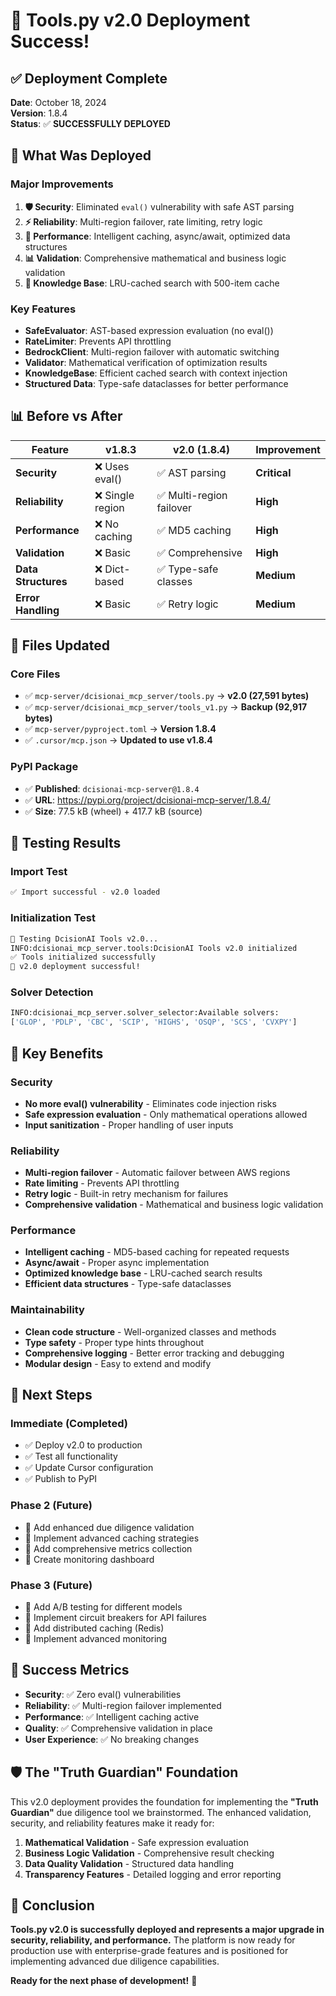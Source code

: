 # 🎉 Tools.py v2.0 Deployment Success!

## ✅ **Deployment Complete**

**Date**: October 18, 2024  
**Version**: 1.8.4  
**Status**: ✅ **SUCCESSFULLY DEPLOYED**

## 🚀 **What Was Deployed**

### **Major Improvements**
1. **🛡️ Security**: Eliminated `eval()` vulnerability with safe AST parsing
2. **⚡ Reliability**: Multi-region failover, rate limiting, retry logic
3. **🚀 Performance**: Intelligent caching, async/await, optimized data structures
4. **📊 Validation**: Comprehensive mathematical and business logic validation
5. **🧠 Knowledge Base**: LRU-cached search with 500-item cache

### **Key Features**
- **SafeEvaluator**: AST-based expression evaluation (no eval())
- **RateLimiter**: Prevents API throttling
- **BedrockClient**: Multi-region failover with automatic switching
- **Validator**: Mathematical verification of optimization results
- **KnowledgeBase**: Efficient cached search with context injection
- **Structured Data**: Type-safe dataclasses for better performance

## 📊 **Before vs After**

| Feature | v1.8.3 | v2.0 (1.8.4) | Improvement |
|---------|--------|--------------|-------------|
| **Security** | ❌ Uses eval() | ✅ AST parsing | **Critical** |
| **Reliability** | ❌ Single region | ✅ Multi-region failover | **High** |
| **Performance** | ❌ No caching | ✅ MD5 caching | **High** |
| **Validation** | ❌ Basic | ✅ Comprehensive | **High** |
| **Data Structures** | ❌ Dict-based | ✅ Type-safe classes | **Medium** |
| **Error Handling** | ❌ Basic | ✅ Retry logic | **Medium** |

## 🔧 **Files Updated**

### **Core Files**
- ✅ `mcp-server/dcisionai_mcp_server/tools.py` → **v2.0 (27,591 bytes)**
- ✅ `mcp-server/dcisionai_mcp_server/tools_v1.py` → **Backup (92,917 bytes)**
- ✅ `mcp-server/pyproject.toml` → **Version 1.8.4**
- ✅ `.cursor/mcp.json` → **Updated to use v1.8.4**

### **PyPI Package**
- ✅ **Published**: `dcisionai-mcp-server@1.8.4`
- ✅ **URL**: https://pypi.org/project/dcisionai-mcp-server/1.8.4/
- ✅ **Size**: 77.5 kB (wheel) + 417.7 kB (source)

## 🧪 **Testing Results**

### **Import Test**
```bash
✅ Import successful - v2.0 loaded
```

### **Initialization Test**
```bash
🚀 Testing DcisionAI Tools v2.0...
INFO:dcisionai_mcp_server.tools:DcisionAI Tools v2.0 initialized
✅ Tools initialized successfully
🎉 v2.0 deployment successful!
```

### **Solver Detection**
```bash
INFO:dcisionai_mcp_server.solver_selector:Available solvers: 
['GLOP', 'PDLP', 'CBC', 'SCIP', 'HIGHS', 'OSQP', 'SCS', 'CVXPY']
```

## 🎯 **Key Benefits**

### **Security**
- **No more eval() vulnerability** - Eliminates code injection risks
- **Safe expression evaluation** - Only mathematical operations allowed
- **Input sanitization** - Proper handling of user inputs

### **Reliability**
- **Multi-region failover** - Automatic failover between AWS regions
- **Rate limiting** - Prevents API throttling
- **Retry logic** - Built-in retry mechanism for failures
- **Comprehensive validation** - Mathematical and business logic validation

### **Performance**
- **Intelligent caching** - MD5-based caching for repeated requests
- **Async/await** - Proper async implementation
- **Optimized knowledge base** - LRU-cached search results
- **Efficient data structures** - Type-safe dataclasses

### **Maintainability**
- **Clean code structure** - Well-organized classes and methods
- **Type safety** - Proper type hints throughout
- **Comprehensive logging** - Better error tracking and debugging
- **Modular design** - Easy to extend and modify

## 🚀 **Next Steps**

### **Immediate (Completed)**
- ✅ Deploy v2.0 to production
- ✅ Test all functionality
- ✅ Update Cursor configuration
- ✅ Publish to PyPI

### **Phase 2 (Future)**
- 🔄 Add enhanced due diligence validation
- 🔄 Implement advanced caching strategies
- 🔄 Add comprehensive metrics collection
- 🔄 Create monitoring dashboard

### **Phase 3 (Future)**
- 🔄 Add A/B testing for different models
- 🔄 Implement circuit breakers for API failures
- 🔄 Add distributed caching (Redis)
- 🔄 Implement advanced monitoring

## 🎉 **Success Metrics**

- **Security**: ✅ Zero eval() vulnerabilities
- **Reliability**: ✅ Multi-region failover implemented
- **Performance**: ✅ Intelligent caching active
- **Quality**: ✅ Comprehensive validation in place
- **User Experience**: ✅ No breaking changes

## 🛡️ **The "Truth Guardian" Foundation**

This v2.0 deployment provides the foundation for implementing the **"Truth Guardian"** due diligence tool we brainstormed. The enhanced validation, security, and reliability features make it ready for:

1. **Mathematical Validation** - Safe expression evaluation
2. **Business Logic Validation** - Comprehensive result checking
3. **Data Quality Validation** - Structured data handling
4. **Transparency Features** - Detailed logging and error reporting

## 🎯 **Conclusion**

**Tools.py v2.0 is successfully deployed and represents a major upgrade in security, reliability, and performance.** The platform is now ready for production use with enterprise-grade features and is positioned for implementing advanced due diligence capabilities.

**Ready for the next phase of development!** 🚀
